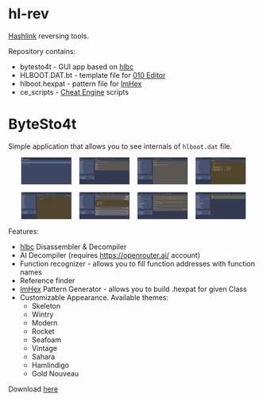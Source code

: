 # hl-rev
[Hashlink](https://github.com/HaxeFoundation/hashlink) reversing tools.

Repository contains:
- bytesto4t - GUI app based on [hlbc](https://github.com/Gui-Yom/hlbc)
- HLBOOT.DAT.bt - template file for [010 Editor](https://www.sweetscape.com/010editor/)
- hlboot.hexpat - pattern file for [ImHex](https://github.com/WerWolv/ImHex)
- ce_scripts - [Cheat Engine](https://www.cheatengine.org/) scripts

# ByteSto4t
Simple application that allows you to see internals of `hlboot.dat` file.

<div align="center">
  <div style="display: flex; gap: 1rem; justify-content: center; flex-wrap: wrap; margin-bottom: 1rem;">
    <img src="docs/images/bytesto4t_1.png" width="20%" />
    <img src="docs/images/bytesto4t_2.png" width="20%" />
    <img src="docs/images/bytesto4t_3.png" width="20%" />
    <img src="docs/images/bytesto4t_4.png" width="20%" />
    <img src="docs/images/bytesto4t_5.png" width="20%" />
    <img src="docs/images/bytesto4t_6.png" width="20%" />
    <img src="docs/images/bytesto4t_7.png" width="20%" />
    <img src="docs/images/bytesto4t_8.png" width="20%" />
  </div>
</div>

Features:
- [hlbc](https://github.com/Gui-Yom/hlbc) Disassembler & Decompiler
- AI Decompiler (requires https://openrouter.ai/ account)
- Function recognizer - allows you to fill function addresses with function names
- Reference finder
- [ImHex](https://github.com/WerWolv/ImHex) Pattern Generator - allows you to build .hexpat for given Class
- Customizable Appearance. Available themes:
  - Skeleton
  - Wintry
  - Modern
  - Rocket
  - Seafoam
  - Vintage
  - Sahara
  - Hamlindigo
  - Gold Nouveau

Download [here](https://github.com/FirowMD/hl-rev/releases)